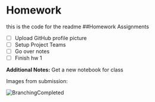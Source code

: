 # Homework
this is the code for the readme 
##Homework Assignments 
- [ ] Upload GitHub profile picture
- [ ] Setup Project Teams
- [ ] Go over notes 
- [ ] Finish hw 1 

**Additional Notes:**
Get a new notebook for class





Images from submission:

![BranchingCompleted](https://github.com/Alex-Anthony/Homework/assets/123499321/bf97afbf-5526-4d00-83f3-e6f2dd4fa171)
